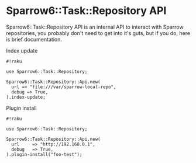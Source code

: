 # Sparrow6::Task::Repository API

Sparrow6::Task::Repository API is an internal API to interact with Sparrow repositories, you probably don't need to
get into it's guts, but if you do, here is brief documentation.

Index update

    #!raku

    use Sparrow6::Task::Repository;

    Sparrow6::Task::Repository::Api.new(
      url => "file:///var/sparrow-local-repo",
      debug => True,
    ).index-update;


Plugin install

    #!raku

    use Sparrow6::Task::Repository;

    Sparrow6::Task::Repository::Api.new(
      url     => "http://192.168.0.1",
      debug   => True,
    ).plugin-install("foo-test");
